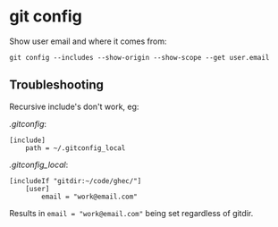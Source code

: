 # git config

Show user email and where it comes from:

```
git config --includes --show-origin --show-scope --get user.email
```

## Troubleshooting

Recursive include's don't work, eg:

_.gitconfig_:

```
[include]
    path = ~/.gitconfig_local
```

_.gitconfig_local_:

```
[includeIf "gitdir:~/code/ghec/"]
    [user]
        email = "work@email.com"
```

Results in `email = "work@email.com"` being set regardless of gitdir.
